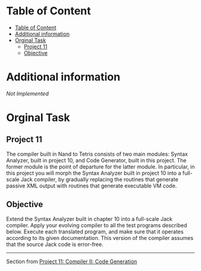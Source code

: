 # Table of Content
- [Table of Content](#table-of-content)
- [Additional information](#additional-information)
- [Orginal Task](#orginal-task)
  - [Project 11](#project-11)
  - [Objective](#objective)






# Additional information

*Not Implemented*

# Orginal Task 

## Project 11
The compiler built in Nand to Tetris consists of two main modules: Syntax Analyzer, built in project
10, and Code Generator, built in this project. The former module is the point of departure for the
latter module. In particular, in this project you will morph the Syntax Analyzer built in project 10
into a full-scale Jack compiler, by gradually replacing the routines that generate passive XML output
with routines that generate executable VM code.

## Objective
Extend the Syntax Analyzer built in chapter 10 into a full-scale Jack compiler. Apply your evolving
compiler to all the test programs described below. Execute each translated program, and make
sure that it operates according to its given documentation. This version of the compiler assumes
that the source Jack code is error-free.

---

Section from [Project 11: Compiler II: Code Generation](https://drive.google.com/open?id=1O-129lGOVNQ8XU7J4z0SGgbp7gPUv0sj&authuser=schocken%40gmail.com&usp=drive_fs)
